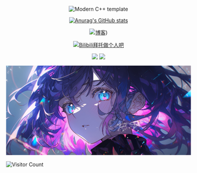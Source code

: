 <div id="title" align=center>

![Modern C++ template][github-sub-title:img]

[![Anurag's GitHub stats](https://github-readme-stats.vercel.app/api?username=Mr-Zhang&show_icons=true&theme=tokyonight)](https://b23.tv/iEJTnPp)

[![博客](https://img.shields.io/badge/博客-%E5%81%B6%E5%83%8F%E7%BB%83%E4%B9%A0%E7%94%9F-yellow)](https://www.cnblogs.com/zyc666888))

[![Bilibili拜托做个人吧](https://img.shields.io/badge/Bilibili-%E6%8B%9C%E6%89%98%E5%81%9A%E4%B8%AA%E4%BA%BA%E5%90%A7-blueviolet)](https://space.bilibili.com/439066916?spm_id_from=333.788.0.0)

![](https://img.shields.io/badge/讨厌-学习-yellow) 
![](https://img.shields.io/badge/爱好-摆烂-red)

</div>

![头像](image/头像.jpg)

![Visitor Count](https://profile-counter.glitch.me/Mr-Zhang/count.svg)

[github-sub-title:img]: https://readme-typing-svg.herokuapp.com?font=Segoe+Script&center=true&lines=偶像练习生
